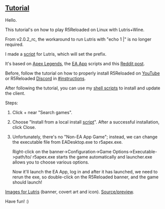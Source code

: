 ## [Tutorial](https://www.reddit.com/r/r5reloaded/comments/wv19jf/r5reloaded_works_on_linux_v2)
Hello.

This tutorial's on how to play R5Reloaded on Linux with Lutris+Wine.

From v2.0.2_rc, the workaround to run Lutris with "echo 1 |" is no longer required.

I made a [script](https://github.com/begin-theadventure/lutris-scripts/releases/tag/R5Reloaded) for Lutris, which will set the prefix.

It's based on [Apex Legends](https://lutris.net/games/apex-legends), the [EA App](https://lutris.net/games/ea-desktop) scripts and this [Reddit post](https://www.reddit.com/r/linux_gaming/comments/qhq3pn/ea_desktop_finally_working).

Before, follow the tutorial on how to properly install R5Reloaded on [YouTube](https://youtu.be/FOkehL03CFc) or R5Reloaded [Discord](https://discord.com/invite/r5reloaded) in [#instructions](https://discord.com/channels/873158454850756638/873170878475669514/995977751502803014).

After following the tutorial, you can use my [shell scripts](https://github.com/begin-theadventure/r5reloaded-upllers/releases) to install and update the client.

Steps:

1. Click + near "Search games".

2. Choose "Install from a local install [script](https://github.com/begin-theadventure/lutris-scripts/releases/download/R5Reloaded/r5reloaded-ea-app.json)". After a successful installation, click Close.

3. Unfortunately, there's no "Non-EA App Game"; instead, we can change the executable file from EADesktop.exe to r5apex.exe.

    Right-click on the banner->Configuration->Game Options->Executable->path/to/ r5apex.exe starts the game automatically and launcher.exe allows you to choose various options.

    Now it'll launch the EA App, log in and after it has launched, we need to rerun the exe, so double-click on the R5Reloaded banner, and the game should launch!

[Images for Lutris](https://github.com/begin-theadventure/lutris-scripts/tree/main/lutris-scripts/R5Reloaded/images/R5ReloadedImagesLutris#readme) (banner, covert art and icon). [Source/preview](https://twitter.com/R5Reloaded).

Have fun! :)
